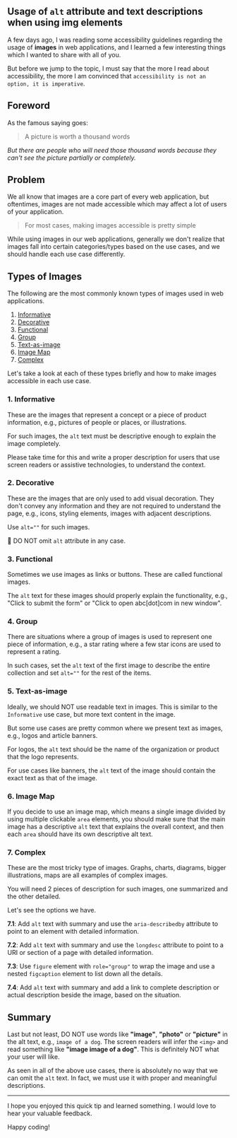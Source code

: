 ## Usage of `alt` attribute and text descriptions when using img elements

A few days ago, I was reading some accessibility guidelines regarding the usage of **images** in web applications, and I learned a few interesting things which I wanted to share with all of you.

But before we jump to the topic, I must say that the more I read about accessibility, the more I am convinced that `accessibility is not an option, it is imperative`.

## Foreword

As the famous saying goes:

> A picture is worth a thousand words

*But there are people who will need those thousand words because they can't see the picture partially or completely.*

## Problem
We all know that images are a core part of every web application, but oftentimes, images are not made accessible which may affect a lot of users of your application.

> For most cases, making images accessible is pretty simple

While using images in our web applications, generally we don't realize that images fall into certain categories/types based on the use cases, and we should handle each use case differently.

## Types of Images
The following are the most commonly known types of images used in web applications.

1.  [Informative](#1-informative) 
2.  [Decorative](#2-decorative) 
3.  [Functional](#3-functional) 
4.  [Group](#4-group) 
5.  [Text-as-image](#5-text-as-image) 
6.  [Image Map](#6-image-map) 
7.  [Complex](#7-complex) 

Let's take a look at each of these types briefly and how to make images accessible in each use case.

### 1. Informative
These are the images that represent a concept or a piece of product information, e.g., pictures of people or places, or illustrations.

For such images, the `alt` text must be descriptive enough to explain the image completely.

Please take time for this and write a proper description for users that use screen readers or assistive technologies, to understand the context.

### 2. Decorative
These are the images that are only used to add visual decoration. They don't convey any information and they are not required to understand the page, e.g., icons, styling elements, images with adjacent descriptions.

Use `alt=""` for such images.

🚫 DO NOT omit `alt` attribute in any case.

### 3. Functional
Sometimes we use images as links or buttons. These are called functional images.

The `alt` text for these images should properly explain the functionality, e.g., "Click to submit the form" or "Click to open abc[dot]com in new window".

### 4. Group
There are situations where a group of images is used to represent one piece of information, e.g., a star rating where a few star icons are used to represent a rating.

In such cases, set the `alt` text of the first image to describe the entire collection and set `alt=""` for the rest of the items.

### 5. Text-as-image
Ideally, we should NOT use readable text in images. This is similar to the `Informative` use case, but more text content in the image.

But some use cases are pretty common where we present text as images, e.g., logos and article banners.

For logos, the `alt` text should be the name of the organization or product that the logo represents.

For use cases like banners, the `alt` text of the image should contain the exact text as that of the image.

### 6. Image Map
If you decide to use an image map, which means a single image divided by using multiple clickable `area` elements, you should make sure that the main image has a descriptive `alt` text that explains the overall context, and then each `area` should have its own descriptive alt text.

### 7. Complex
These are the most tricky type of images. Graphs, charts, diagrams, bigger illustrations, maps are all examples of complex images.

You will need 2 pieces of description for such images, one summarized and the other detailed.

Let's see the options we have.

**7.1**: Add `alt` text with summary and use the `aria-describedby` attribute to point to an element with detailed information.

**7.2**: Add `alt` text with summary and use the `longdesc` attribute to point to a URI or section of a page with detailed information.

**7.3**: Use `figure` element with `role="group"` to wrap the image and use a nested `figcaption` element to list down all the details.

**7.4**: Add `alt` text with summary and add a link to complete description or actual description beside the image, based on the situation.

## Summary
Last but not least, DO NOT use words like **"image"**, **"photo"** or **"picture"** in the alt text, e.g., `image of a dog`. The screen readers will infer the `<img>` and read something like **"image image of a dog"**. This is definitely NOT what your user will like.

As seen in all of the above use cases, there is absolutely no way that we can omit the  `alt` text. In fact, we must use it with proper and meaningful descriptions.

---

I hope you enjoyed this quick tip and learned something. I would love to hear your valuable feedback.

Happy coding!